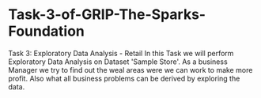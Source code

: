 # Task-3-of-GRIP-The-Sparks-Foundation
Task 3: Exploratory Data Analysis - Retail
In this Task we will perform Exploratory Data Analysis on Dataset 'Sample Store'. As a business Manager we try to find out the weal areas were we can work to make more profit. Also what all business problems can be derived by exploring the data.
